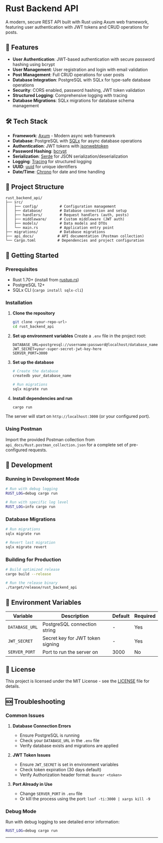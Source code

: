 # Rust Backend API

A modern, secure REST API built with Rust using Axum web framework, featuring user authentication with JWT tokens and CRUD operations for posts.

## 🚀 Features

- **User Authentication**: JWT-based authentication with secure password hashing using bcrypt
- **User Management**: User registration and login with email validation
- **Post Management**: Full CRUD operations for user posts
- **Database Integration**: PostgreSQL with SQLx for type-safe database operations
- **Security**: CORS enabled, password hashing, JWT token validation
- **Structured Logging**: Comprehensive logging with tracing
- **Database Migrations**: SQLx migrations for database schema management

## 🛠️ Tech Stack

- **Framework**: [Axum](https://github.com/tokio-rs/axum) - Modern async web framework
- **Database**: PostgreSQL with [SQLx](https://github.com/launchbadge/sqlx) for async database operations
- **Authentication**: JWT tokens with [jsonwebtoken](https://github.com/Keats/jsonwebtoken)
- **Password Hashing**: [bcrypt](https://github.com/Keats/rust-bcrypt)
- **Serialization**: [Serde](https://github.com/serde-rs/serde) for JSON serialization/deserialization
- **Logging**: [Tracing](https://github.com/tokio-rs/tracing) for structured logging
- **UUID**: [uuid](https://github.com/uuid-rs/uuid) for unique identifiers
- **Date/Time**: [Chrono](https://github.com/chronotope/chrono) for date and time handling

## 📁 Project Structure

```
rust_backend_api/
├── src/
│   ├── config/          # Configuration management
│   ├── database/        # Database connection and setup
│   ├── handlers/        # Request handlers (auth, posts)
│   ├── middleware/      # Custom middleware (JWT auth)
│   ├── models/          # Data models and DTOs
│   └── main.rs          # Application entry point
├── migrations/          # Database migrations
├── api_docs/           # API documentation (Postman collection)
└── Cargo.toml          # Dependencies and project configuration
```

## 🚀 Getting Started

### Prerequisites

- Rust 1.70+ (install from [rustup.rs](https://rustup.rs/))
- PostgreSQL 12+
- SQLx CLI (`cargo install sqlx-cli`)

### Installation

1. **Clone the repository**
   ```bash
   git clone <your-repo-url>
   cd rust_backend_api
   ```

2. **Set up environment variables**
   Create a `.env` file in the project root:
   ```env
   DATABASE_URL=postgresql://username:password@localhost/database_name
   JWT_SECRET=your-super-secret-jwt-key-here
   SERVER_PORT=3000
   ```

3. **Set up the database**
   ```bash
   # Create the database
   createdb your_database_name
   
   # Run migrations
   sqlx migrate run
   ```

4. **Install dependencies and run**
   ```bash
   cargo run
   ```

The server will start on `http://localhost:3000` (or your configured port).

### Using Postman

Import the provided Postman collection from `api_docs/Rust.postman_collection.json` for a complete set of pre-configured requests.

## 🚀 Development

### Running in Development Mode

```bash
# Run with debug logging
RUST_LOG=debug cargo run

# Run with specific log level
RUST_LOG=info cargo run
```

### Database Migrations

```bash
# Run migrations
sqlx migrate run

# Revert last migration
sqlx migrate revert
```

### Building for Production

```bash
# Build optimized release
cargo build --release

# Run the release binary
./target/release/rust_backend_api
```

## 📝 Environment Variables

| Variable | Description | Default | Required |
|----------|-------------|---------|----------|
| `DATABASE_URL` | PostgreSQL connection string | - | Yes |
| `JWT_SECRET` | Secret key for JWT token signing | - | Yes |
| `SERVER_PORT` | Port to run the server on | 3000 | No |

## 📄 License

This project is licensed under the MIT License - see the [LICENSE](LICENSE) file for details.

## 🆘 Troubleshooting

### Common Issues

1. **Database Connection Errors**
   - Ensure PostgreSQL is running
   - Check your `DATABASE_URL` in the `.env` file
   - Verify database exists and migrations are applied

2. **JWT Token Issues**
   - Ensure `JWT_SECRET` is set in environment variables
   - Check token expiration (30 days default)
   - Verify Authorization header format: `Bearer <token>`

3. **Port Already in Use**
   - Change `SERVER_PORT` in `.env` file
   - Or kill the process using the port: `lsof -ti:3000 | xargs kill -9`

### Debug Mode

Run with debug logging to see detailed error information:
```bash
RUST_LOG=debug cargo run
```

---
